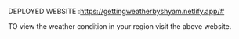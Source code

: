 DEPLOYED WEBSITE :https://gettingweatherbyshyam.netlify.app/#

TO view the weather condition in your region visit the above website. 

